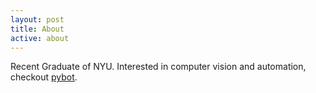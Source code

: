 ```yaml
---
layout: post
title: About
active: about
---
```

Recent Graduate of NYU. Interested in computer vision and automation, checkout [pybot](http://github.com/walterwang/pybot.git).  
